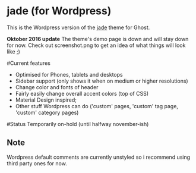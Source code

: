 jade (for Wordpress)
==================
This is the Wordpress version of the [jade](https://github.com/hxkclan/jade) theme for Ghost. 

**Oktober 2016 update**
The theme's demo page is down and will stay down for now. Check out screenshot.png to get an idea of what things will look like ;) 

#Current features
- Optimised for Phones, tablets and desktops
- Sidebar support (only shows it when on medium or higher resolutions)
- Change color and fonts of header
- Fairly easily change overall accent colors (top of CSS)
- Material Design inspired;
- Other stuff Wordpress can do ('custom' pages, 'custom' tag page, 'custom' category pages)

#Status
Temporarily on-hold (until halfway november-ish)

## Note
Wordpress default comments are currently unstyled so i recommend using third party ones for now. 
